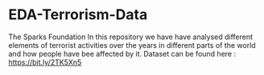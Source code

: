 # EDA-Terrorism-Data
The Sparks Foundation
In this repository we have have analysed different elements of terrorist activities over the years in different parts of the world and how people have bee affected by it.
Dataset can be found here : https://bit.ly/2TK5Xn5
